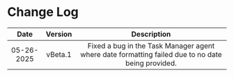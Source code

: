 # Change Log
| Date       | Version | Description |
| :--------: | :-----: | :---------: |
| 05-26-2025 | vBeta.1 | Fixed a bug in the Task Manager agent where date formatting failed due to no date being provided. |
